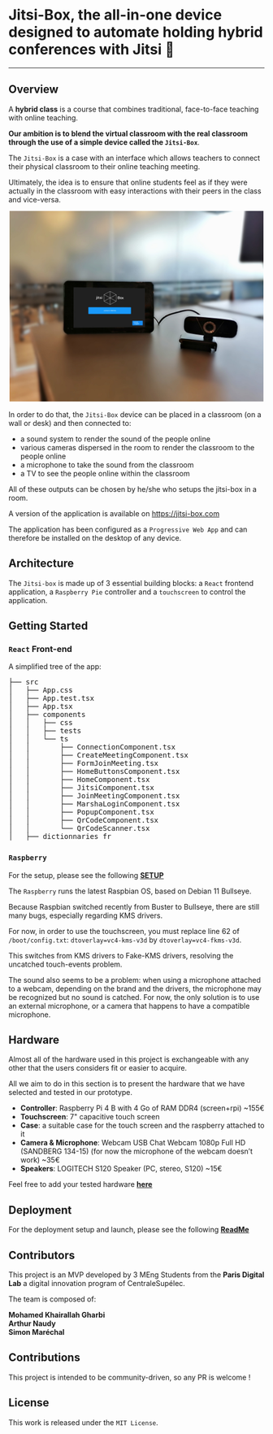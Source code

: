 
# Jitsi-Box, the all-in-one device designed to automate holding hybrid conferences with Jitsi 🎥 

****

## Overview

A **hybrid class** is a course that combines traditional, face-to-face teaching with online teaching. 

**Our ambition is to blend the virtual classroom with the real classroom through the use of a simple device called the `Jitsi-Box`**.

The `Jitsi-Box` is a case with an interface which allows teachers to connect their physical classroom to their online teaching meeting. 

Ultimately, the idea is to ensure that online students feel as if they were actually in the classroom with easy interactions with their peers in the class and vice-versa.

<p align="center">
  <img src="./docs/images/jitsi-box-in-hybrid-classroom.jpg" width="500" alt="Jitsi Box in hybrid classroom"/>
</p>

In order to do that, the `Jitsi-Box` device can be placed in a classroom (on a wall or desk) and then connected to:

- a sound system to render the sound of the people online
- various cameras dispersed in the room to render the classroom to the people online
- a microphone to take the sound from the classroom
- a TV to see the people online within the classroom

All of these outputs can be chosen by he/she who setups the jitsi-box in a room.

A version of the application is available on https://jitsi-box.com

The application has been configured as a `Progressive Web App` and can therefore be installed on the desktop of any device.

## Architecture

The `Jitsi-box` is made up of 3 essential building blocks: a `React` frontend application, a `Raspberry Pie` controller and a `touchscreen` to control the application.


## Getting Started

### `React` Front-end

A simplified tree of the app:

<pre>
├── src
│   ├── App.css
│   ├── App.test.tsx
│   ├── App.tsx
│   ├── components
│   │   ├── css
│   │   ├── tests
│   │   └── ts
│   │       ├── ConnectionComponent.tsx
│   │       ├── CreateMeetingComponent.tsx
│   │       ├── FormJoinMeeting.tsx
│   │       ├── HomeButtonsComponent.tsx
│   │       ├── HomeComponent.tsx
│   │       ├── JitsiComponent.tsx
│   │       ├── JoinMeetingComponent.tsx
│   │       ├── MarshaLoginComponent.tsx
│   │       ├── PopupComponent.tsx
│   │       ├── QrCodeComponent.tsx
│   │       └── QrCodeScanner.tsx
│   ├── dictionnaries_fr
</pre>

### `Raspberry`

For the setup, please see the following **[SETUP](./SETUP.md)**

The `Raspberry` runs the latest Raspbian OS, based on Debian 11 Bullseye. 

Because Raspbian switched recently from Buster to Bullseye, there are still many bugs, especially regarding KMS drivers.

For now, in order to use the touchscreen, you must replace line 62 of `/boot/config.txt`: `dtoverlay=vc4-kms-v3d` by `dtoverlay=vc4-fkms-v3d`.

This switches from KMS drivers to Fake-KMS drivers, resolving the uncatched touch-events problem.

The sound also seems to be a problem: when using a microphone attached to a webcam, depending on the brand and the drivers, the microphone may be recognized but no sound is catched. For now, the only solution is to use an external microphone, or a camera that happens to have a compatible microphone.

## Hardware

Almost all of the hardware used in this project is exchangeable with any other that the users considers fit or easier to acquire.

All we aim to do in this section is to present the hardware that we have selected and tested in our prototype.

- **Controller**: Raspberry Pi 4 B with 4 Go of RAM DDR4 (screen+rpi) ~155€
- **Touchscreen**: 7" capacitive touch screen
- **Case**: a suitable case for the touch screen and the raspberry attached to it
- **Camera & Microphone**: Webcam USB Chat Webcam 1080p Full HD (SANDBERG 134-15) (for now the microphone of the webcam doesn’t work) ~35€
- **Speakers**: LOGITECH S120 Speaker (PC, stereo, S120)  ~15€

Feel free to add your tested hardware **[here](./docs/hardware_tested.md)**


## Deployment

For the deployment setup and launch, please see the following **[ReadMe](./staging/ReadMe.md)**

## Contributors

This project is an MVP developed by 3 MEng Students from the **Paris Digital Lab** a digital innovation program of CentraleSupélec.

The team is composed of:

**Mohamed Khairallah Gharbi \
Arthur Naudy \
Simon Maréchal**

## Contributions

This project is intended to be community-driven, so any PR is welcome !

## License

This work is released under the `MIT License`.
